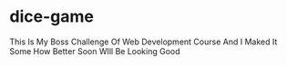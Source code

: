 # dice-game
This Is My Boss Challenge Of Web Development Course And I Maked It Some How Better Soon WIll Be Looking Good

